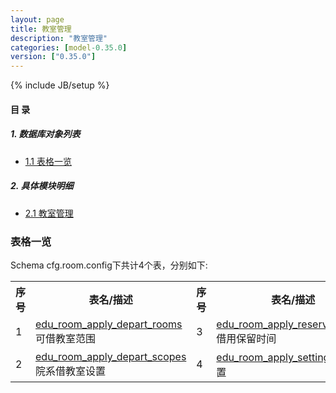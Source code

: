 ```yaml
---
layout: page
title: 教室管理 
description: "教室管理"
categories: [model-0.35.0]
version: ["0.35.0"]
---
```

{% include JB/setup %}

#### 目 录

##### 1. 数据库对象列表
  * [1.1 表格一览](index.html#表格一览)

##### 2. 具体模块明细
* [2.1 教室管理](/model/cfg/room.config/all.html)

### 表格一览
Schema cfg.room.config下共计4个表，分别如下:

<table class="table table-bordered table-striped table-condensed">
  <tr>
    <th class="info_header text-center">序号</th>
    <th class="info_header">表名/描述</th>
    <th class="info_header text-center">序号</th>
    <th class="info_header">表名/描述</th>
  </tr>
  <tr>
    <td>1</td>
    <td><a href="/model/cfg/room.config/all.html#表格-edu_room_apply_depart_rooms-可借教室范围">edu_room_apply_depart_rooms</a> 可借教室范围</td>
    <td>3</td>
    <td><a href="/model/cfg/room.config/all.html#表格-edu_room_apply_reserved_times-借用保留时间">edu_room_apply_reserved_times</a> 借用保留时间</td>
  </tr>
  <tr>
    <td>2</td>
    <td><a href="/model/cfg/room.config/all.html#表格-edu_room_apply_depart_scopes-院系借教室设置">edu_room_apply_depart_scopes</a> 院系借教室设置</td>
    <td>4</td>
    <td><a href="/model/cfg/room.config/all.html#表格-edu_room_apply_settings-借用设置">edu_room_apply_settings</a> 借用设置</td>
  </tr>
</table>

